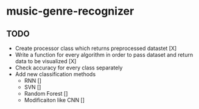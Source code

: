 # music-genre-recognizer

## TODO
* Create processor class which returns preprocessed datastet [X]
* Write a function for every algorithm in order to pass dataset and return data to be visualized [X]
* Check accuracy for every class separately
* Add new classification methods
    * RNN []
    * SVN []
    * Random Forest []
    * Modificaiton like CNN []

